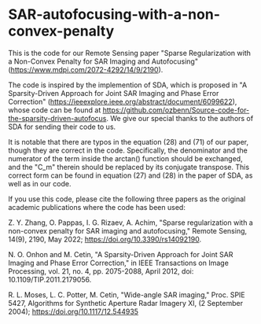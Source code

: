 # SAR-autofocusing-with-a-non-convex-penalty

This is the code for our Remote Sensing paper "Sparse Regularization with a Non-Convex Penalty for SAR Imaging and Autofocusing" (https://www.mdpi.com/2072-4292/14/9/2190). 

The code is inspired by the implemention of SDA, which is proposed in "A Sparsity-Driven Approach for Joint SAR Imaging and Phase Error Correction" (https://ieeexplore.ieee.org/abstract/document/6099622), whose code can be found at https://github.com/ozbenn/Source-code-for-the-sparsity-driven-autofocus. We give our special thanks to the authors of SDA for sending their code to us.

It is notable that there are typos in the equation (28) and (71) of our paper, though they are correct in the code. Specifically, the denominator and the numerator of the term inside the arctan() function should be exchanged, and the "C_m" therein should be replaced by its conjugate transpose. This correct form can be found in equation (27) and (28) in the paper of SDA, as well as in our code.

If you use this code, please cite the following three papers as the original academic publications where the code has been used:

Z. Y. Zhang, O. Pappas, I. G. Rizaev, A. Achim, "Sparse regularization with a non-convex penalty for SAR imaging and autofocusing," Remote Sensing, 14(9), 2190, May 2022; https://doi.org/10.3390/rs14092190.

N. O. Onhon and M. Cetin, "A Sparsity-Driven Approach for Joint SAR Imaging and Phase Error Correction," in IEEE Transactions on Image Processing, vol. 21, no. 4, pp. 2075-2088, April 2012, doi: 10.1109/TIP.2011.2179056.

R. L. Moses, L. C. Potter, M. Cetin, "Wide-angle SAR imaging," Proc. SPIE 5427, Algorithms for Synthetic Aperture Radar Imagery XI, (2 September 2004); https://doi.org/10.1117/12.544935
